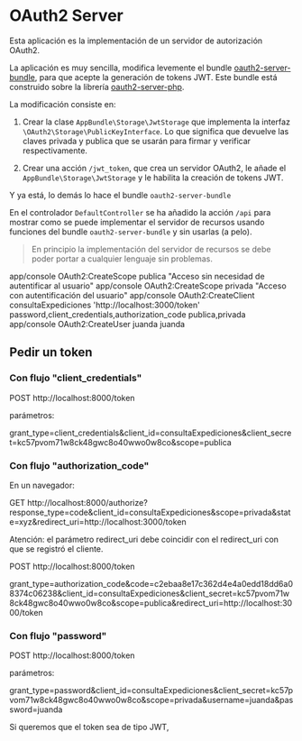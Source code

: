 OAuth2 Server
=============

Esta aplicación es la implementación de un servidor de autorización OAuth2.

La aplicación es muy sencilla, modifica levemente el bundle 
[oauth2-server-bundle](https://github.com/bshaffer/oauth2-server-bundle), para 
que acepte la generación de tokens JWT. Este bundle está construido sobre la
librería [oauth2-server-php](http://bshaffer.github.io/oauth2-server-php-docs/).

La modificación consiste en:

1. Crear la clase ``AppBundle\Storage\JwtStorage`` que implementa la interfaz
   ``\OAuth2\Storage\PublicKeyInterface``. Lo que significa que devuelve las 
   claves privada y publica que se usarán para firmar y verificar respectivamente.

2. Crear una acción ``/jwt_token``, que crea un servidor OAuth2, le añade 
   el ``AppBundle\Storage\JwtStorage`` y le habilita la creación de tokens JWT.

Y ya está, lo demás lo hace el bundle ``oauth2-server-bundle``


En el controlador ``DefaultController``  se ha añadido la acción ``/api`` para
mostrar como se puede implementar el servidor de recursos usando funciones del
bundle ``oauth2-server-bundle`` y sin usarlas (a pelo).

> En principio la implementación del servidor de recursos se debe poder portar
> a cualquier lenguaje sin problemas.


app/console OAuth2:CreateScope publica "Acceso sin necesidad de autentificar al usuario"
app/console OAuth2:CreateScope privada "Acceso con autentificación del usuario"
app/console OAuth2:CreateClient consultaExpediciones 'http://localhost:3000/token' password,client_credentials,authorization_code publica,privada
app/console OAuth2:CreateUser juanda juanda

## Pedir un token

### Con flujo "client_credentials"

POST http://localhost:8000/token

parámetros:

grant_type=client_credentials&client_id=consultaExpediciones&client_secret=kc57pvom71w8ck48gwc8o40wwo0w8co&scope=publica

### Con flujo "authorization_code"

En un navegador:

GET http://localhost:8000/authorize?response_type=code&client_id=consultaExpediciones&scope=privada&state=xyz&redirect_uri=http://localhost:3000/token

Atención: el parámetro redirect_uri debe coincidir con el redirect_uri con que se registró el cliente.


POST http://localhost:8000/token

grant_type=authorization_code&code=c2ebaa8e17c362d4e4a0edd18dd6a08374c06238&client_id=consultaExpediciones&client_secret=kc57pvom71w8ck48gwc8o40wwo0w8co&scope=publica&redirect_uri=http://localhost:3000/token

### Con flujo "password"

POST http://localhost:8000/token

parámetros:

grant_type=password&client_id=consultaExpediciones&client_secret=kc57pvom71w8ck48gwc8o40wwo0w8co&scope=privada&username=juanda&password=juanda

Si queremos que el token sea de tipo JWT,